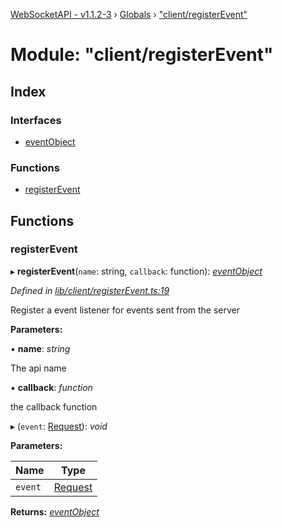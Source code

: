 [WebSocketAPI - v1.1.2-3](../README.md) › [Globals](../globals.md) › ["client/registerEvent"](_client_registerevent_.md)

# Module: "client/registerEvent"

## Index

### Interfaces

* [eventObject](../interfaces/_client_registerevent_.eventobject.md)

### Functions

* [registerEvent](_client_registerevent_.md#registerevent)

## Functions

###  registerEvent

▸ **registerEvent**(`name`: string, `callback`: function): *[eventObject](../interfaces/_client_registerevent_.eventobject.md)*

*Defined in [lib/client/registerEvent.ts:19](https://github.com/wallsmetalroofing/WebSocketAPI/blob/dd2bbc9/lib/client/registerEvent.ts#L19)*

Register a event listener for events sent from the server

**Parameters:**

▪ **name**: *string*

The api name

▪ **callback**: *function*

the callback function

▸ (`event`: [Request](../classes/_request_.request.md)): *void*

**Parameters:**

Name | Type |
------ | ------ |
`event` | [Request](../classes/_request_.request.md) |

**Returns:** *[eventObject](../interfaces/_client_registerevent_.eventobject.md)*
